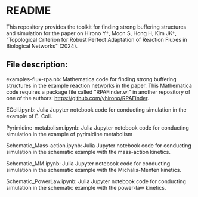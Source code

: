 # README
This repository provides the toolkit for finding strong buffering structures and simulation for the paper on Hirono Y†, Moon S, Hong H, Kim JK†, “Topological Criterion for Robust Perfect Adaptation of Reaction Fluxes in Biological Networks" (2024).

## File description:

examples-flux-rpa.nb: Mathematica code for finding strong buffering structures in the example reaction networks in the paper. This Mathematica code requires a package file called "RPAFinder.wl" in another repository of one of the authors: https://github.com/yhirono/RPAFinder.

EColi.ipynb: Julia Jupyter notebook code for conducting simulation in the example of E. Coli.

Pyrimidine-metabolism.ipynb: Julia Jupyter notebook code for conducting simulation in the example of pyrimidine metabolism

Schematic_Mass-action.ipynb: Julia Jupyter notebook code for conducting simulation in the schematic example with the mass-action kinetics.

Schematic_MM.ipynb: Julia Jupyter notebook code for conducting simulation in the schematic example with the Michalis-Menten kinetics.

Schematic_PowerLaw.ipynb: Julia Jupyter notebook code for conducting simulation in the schematic example with the power-law kinetics.

